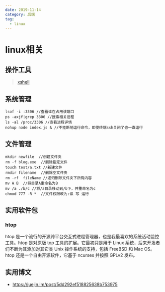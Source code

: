 ```yaml
---
date: 2019-11-14
category: 后端
tag:
  - linux
---
```


# linux相关

## 操作工具

> [xshell](https://51.ruyo.net/test/download_xshell_xftp.html)

## 系统管理

```shell
lsof -i :3306 //查看谁在占用该端口
ps -axjf|grep 3306 //搜索相关进程
ls -al /proc/3306 //查看进程详情
nohup node index.js & //不挂断地运行命令，即使终端ssh关闭了也一直运行
```

##  文件管理

```shell
mkdir newfile  //创建文件夹
rm -f blog.exe  //删除指定文件
touch test/a.txt //新建文件
rmdir filename  //删除空文件夹
rm -rf  fileName //递归删除文件夹下所有内容
mv A B  //将目录A重命名为B
mv /a ./b/c //将/a目录移动到/b下，并重命名为c
chmod 777 -R *  //文件权限改为:读 写 运行
```

## 实用软件包

### htop

htop 是一个流行的开源跨平台交互式进程管理器，也是我最喜欢的系统活动监控工具。htop 是对原版 top 工具的扩展。它最初只是用于 Linux 系统，后来开发者们不断为其添加对其它类 Unix 操作系统的支持，包括 FreeBSD 和 Mac OS。htop 还是一个自由开源软件，它基于 ncurses 并按照 GPLv2 发布。

## 实用博文

- <https://juejin.im/post/5dd292ef518825638b753975>

